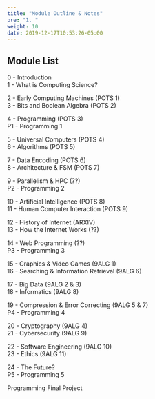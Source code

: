 ```yaml
---
title: "Module Outline & Notes"
pre: "1. "
weight: 10
date: 2019-12-17T10:53:26-05:00
---
```


## Module List

0 - Introduction<br>
1 - What is Computing Science?<br>

2 - Early Computing Machines (POTS 1)<br>
3 - Bits and Boolean Algebra (POTS 2)<br>

4 - Programming (POTS 3)<br>
P1 - Programming 1<br>

5 - Universal Computers (POTS 4)<br>
6 - Algorithms (POTS 5)<br>

7 - Data Encoding (POTS 6)<br>
8 - Architecture & FSM (POTS 7)<br>

9 - Parallelism & HPC (??)<br>
P2 - Programming 2<br>

10 - Artificial Intelligence (POTS 8)<br>
11 - Human Computer Interaction (POTS 9)<br>

12 - History of Internet (ARXIV)<br>
13 - How the Internet Works (??)<br>

14 - Web Programming (??)<br>
P3 - Programming 3<br>

15 - Graphics & Video Games (9ALG 1)<br>
16 - Searching & Information Retrieval (9ALG 6)<br>

17 - Big Data (9ALG 2 & 3)<br>
18 - Informatics (9ALG 8)<br>

19 - Compression & Error Correcting (9ALG 5 & 7)<br>
P4 - Programming 4<br>

20 - Cryptography (9ALG 4)<br>
21 - Cybersecurity (9ALG 9)<br>

22 - Software Engineering (9ALG 10)<br>
23 - Ethics (9ALG 11)<br>

24 - The Future?<br>
P5 - Programming 5<br>

Programming Final Project<br>